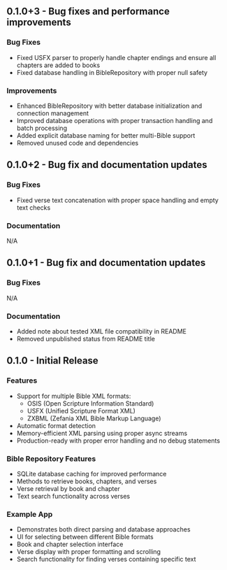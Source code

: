 ## 0.1.0+3 - Bug fixes and performance improvements

### Bug Fixes
* Fixed USFX parser to properly handle chapter endings and ensure all chapters are added to books
* Fixed database handling in BibleRepository with proper null safety

### Improvements
* Enhanced BibleRepository with better database initialization and connection management
* Improved database operations with proper transaction handling and batch processing
* Added explicit database naming for better multi-Bible support
* Removed unused code and dependencies

## 0.1.0+2 - Bug fix and documentation updates

### Bug Fixes
* Fixed verse text concatenation with proper space handling and empty text checks

### Documentation
N/A

## 0.1.0+1 - Bug fix and documentation updates

### Bug Fixes
N/A

### Documentation
* Added note about tested XML file compatibility in README
* Removed unpublished status from README title

## 0.1.0 - Initial Release

### Features
* Support for multiple Bible XML formats:
  * OSIS (Open Scripture Information Standard)
  * USFX (Unified Scripture Format XML)
  * ZXBML (Zefania XML Bible Markup Language)
* Automatic format detection
* Memory-efficient XML parsing using proper async streams
* Production-ready with proper error handling and no debug statements

### Bible Repository Features
* SQLite database caching for improved performance
* Methods to retrieve books, chapters, and verses
* Verse retrieval by book and chapter
* Text search functionality across verses

### Example App
* Demonstrates both direct parsing and database approaches
* UI for selecting between different Bible formats
* Book and chapter selection interface
* Verse display with proper formatting and scrolling
* Search functionality for finding verses containing specific text
